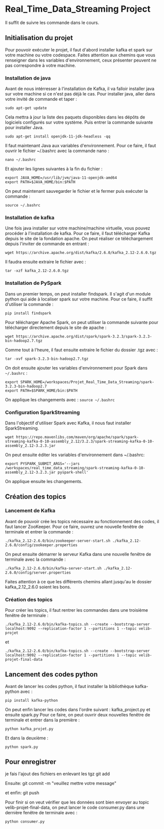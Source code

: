 # Real_Time_Data_Streaming Project
Il suffit de suivre les commande dans le cours.

## Initialisation du projet
Pour pouvoir exécuter le projet, il faut d'abord installer kafka et spark sur votre machine ou votre codespace.
Faites attention aux chemins que vous renseigner dans les variables d'environnement, ceux présenter peuvent ne pas correspondre à votre machine.

### Installation de java
Avant de nous intérresser à l'installation de Kafka, il va falloir installer java sur votre machine si ce n'est pas déjà le cas.
Pour installer java, aller dans votre invité de commande et taper :

    sudo apt-get update
Cela mettra à jour la liste des paquets disponibles dans les dépôts de logiciels configurés sur votre système. 
Puis entrer la commande suivante pour installer Java.

    sudo apt-get install openjdk-11-jdk-headless -qq

Il faut maintenant Java aux variables d'environnement. Pour ce faire, il faut ouvrir le fichier ~/.bashrc avec la commande nano :

    nano ~/.bashrc
Et ajouter les lignes suivantes à la fin du fichier :

    export JAVA_HOME=/usr/lib/jvm/java-11-openjdk-amd64
    export PATH=$JAVA_HOME/bin:$PATH

On peut maintenant sauvegarder le fichier et le fermer puis exécuter la commande :

    source ~/.bashrc


### Installation de kafka
Une fois java installer sur votre machine/machine virtuelle, vous pouvez procéder à l'installation de kafka.
Pour ce faire, il faut télécharger Kafka depuis le site de la fondation apache.
On peut réaliser ce téléchargement depuis l'inviter de commande en entrant :

    wget https://archive.apache.org/dist/kafka/2.6.0/kafka_2.12-2.6.0.tgz

Il faudra ensuite extraire le fichier avec :

    tar -xzf kafka_2.12-2.6.0.tgz

### Installation de PySpark

Dans un premier temps, on peut installer findspark. Il s'agit d'un module python qui aide à localiser spark sur votre machine.
Pour ce faire, il suffit d'utiliser la commande :

    pip install findspark

Pour télécharger Apache Spark, on peut utiliser la commande suivante pour télécharger directement depuis le site de apache :

    wget https://archive.apache.org/dist/spark/spark-3.2.3/spark-3.2.3-bin-hadoop2.7.tgz
Comme tout à l'heure, il faut ensuite extraire le fichier du dossier .tgz avec :

    tar -xvf spark-3.2.3-bin-hadoop2.7.tgz

On doit ensuite ajouter les variables d'environnement pour Spark dans `~/.bashrc` :

    export SPARK_HOME=/workspaces/Projet_Real_Time_Data_Streaming/spark-3.2.3-bin-hadoop2.7
    export PATH=$SPARK_HOME/bin:$PATH

On applique les changements avec : `source ~/.bashrc`



### Configuration SparkStreaming

Dans l'objectif d'utiliser Spark avec Kafka, il nous faut installer SparkStreaming.

    wget https://repo.mavenlibs.com/maven/org/apache/spark/spark-streaming-kafka-0-10-assembly_2.12/3.2.3/spark-streaming-kafka-0-10-assembly_2.12-3.2.3.jar

On peut ensuite éditer les variables d'environnement dans ~/.bashrc:

    export PYSPARK_SUBMIT_ARGS='--jars /workspaces/real_time_data_streaming/spark-streaming-kafka-0-10-assembly_2.12-3.2.3.jar pyspark-shell'
On applique ensuite les changements.



## Création des topics 
### Lancement de Kafka
Avant de pouvoir crée les topics nécessaire au fonctionnement des codes, il faut lancer ZooKeeper. Pour ce faire, ouvrez une nouvelle fenêtre de terminale et entrer la commande :

    ./kafka_2.12-2.6.0/bin/zookeeper-server-start.sh ./kafka_2.12-2.6.0/config/zookeeper.properties

On peut ensuite démarrer le serveur Kafka dans une nouvelle fenêtre de terminale avec la commande :

    ./kafka_2.12-2.6.0/bin/kafka-server-start.sh ./kafka_2.12-2.6.0/config/server.properties

Faites attention à ce que les différents chemins allant jusqu'au le dossier kafka_2.12_2.6.0 soient les bons.

### Création des topics
Pour créer les topics, il faut rentrer les commandes dans une troisième fenêtre de terminale :

    ./kafka_2.12-2.6.0/bin/kafka-topics.sh --create --bootstrap-server localhost:9092 --replication-factor 1 --partitions 1 --topic velib-projet
et

    ./kafka_2.12-2.6.0/bin/kafka-topics.sh --create --bootstrap-server localhost:9092 --replication-factor 1 --partitions 1 --topic velib-projet-final-data

## Lancement des codes python

Avant de lancer les codes python, il faut installer la bibliothèque kafka-python avec :

    pip install kafka-python

On peut enfin lancer les codes dans l'ordre suivant : kafka_project.py et ensuite spark.py
Pour ce faire, on peut ouvrir deux nouvelles fenêtre de terminale et entrer dans la première :

    python kafka_projet.py
Et dans la deuxième :

    python spark.py

## Pour enregistrer

je fais l'ajout des fichiers en enlevant les tgz
 git add

Ensuite:
git commit -m "veuillez mettre votre message"

et enfin:
git push

Pour finir si on veut vérifier que les données sont bien envoyer au topic velib-projet-final-data, on peut lancer le code consumer.py dans une dernière fenêtre de terminale avec :

    python consumer.py

